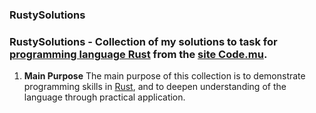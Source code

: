 ### **RustySolutions**
### **RustySolutions** - Collection of my solutions to task for [programming language Rust](https://www.rust-lang.org/) from the [site Code.mu](https://code.mu/en/).

1. **Main Purpose**
The main purpose of this collection is to demonstrate programming skills in [Rust](https://www.rust-lang.org/), and to deepen understanding of the language through practical application.